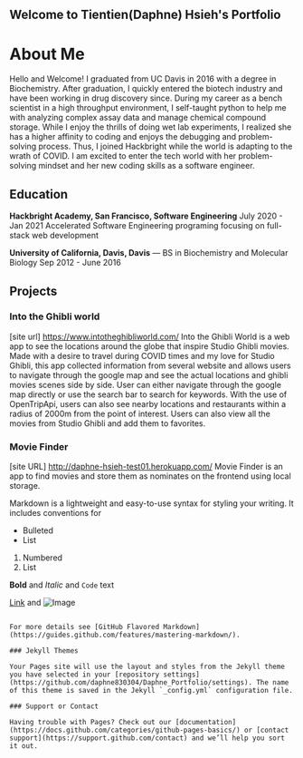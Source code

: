 ## Welcome to Tientien(Daphne) Hsieh's Portfolio

# About Me
Hello and Welcome! I graduated from UC Davis in 2016 with a degree in Biochemistry. After graduation, I quickly entered the biotech industry and have been working in drug discovery since. During my career as a bench scientist in a high throughput environment, I self-taught python to help me with analyzing complex assay data and manage chemical compound storage. While I enjoy the thrills of doing wet lab experiments, I realized she has a higher affinity to coding and enjoys the debugging and problem-solving process. Thus, I joined Hackbright while the world is adapting to the wrath of COVID. I am excited to enter the tech world with her problem-solving mindset and her new coding skills as a software engineer.

## Education

**Hackbright Academy, San Francisco, Software Engineering**
July 2020 - Jan 2021
Accelerated Software Engineering programing focusing on full-stack web development


**University of California, Davis, Davis**   — BS in Biochemistry and Molecular Biology
Sep 2012 - June 2016


## Projects
### Into the Ghibli world
[site url] https://www.intotheghibliworld.com/
Into the Ghibli World is a web app to see the locations around the globe that inspire Studio Ghibli movies. Made with a desire to travel during COVID times and my love for Studio Ghibli, this app collected information from several website and allows users to navigate through the google map and see the actual locations and ghibli movies scenes side by side. User can either navigate through the google map directly or use the search bar to search for keywords. With the use of OpenTripApi, users can also see nearby locations and restaurants within a radius of 2000m from the point of interest. Users can also view all the movies from Studio Ghibli and add them to favorites.

### Movie Finder
[site URL] http://daphne-hsieh-test01.herokuapp.com/
Movie Finder is an app to find movies and store them as nominates on the frontend using local storage.

Markdown is a lightweight and easy-to-use syntax for styling your writing. It includes conventions for


- Bulleted
- List

1. Numbered
2. List

**Bold** and _Italic_ and `Code` text

[Link](url) and ![Image](src)
```

For more details see [GitHub Flavored Markdown](https://guides.github.com/features/mastering-markdown/).

### Jekyll Themes

Your Pages site will use the layout and styles from the Jekyll theme you have selected in your [repository settings](https://github.com/daphne830304/Daphne_Portfolio/settings). The name of this theme is saved in the Jekyll `_config.yml` configuration file.

### Support or Contact

Having trouble with Pages? Check out our [documentation](https://docs.github.com/categories/github-pages-basics/) or [contact support](https://support.github.com/contact) and we’ll help you sort it out.

